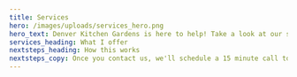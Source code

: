 ```yaml
---
title: Services
hero: /images/uploads/services_hero.png
hero_text: Denver Kitchen Gardens is here to help! Take a look at our services to learn more.
services_heading: What I offer
nextsteps_heading: How this works
nextsteps_copy: Once you contact us, we'll schedule a 15 minute call to review what services you are interested in to determine how Denver Kitchen Gardens can help you meet your goals.
---
```

